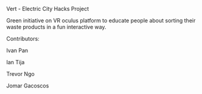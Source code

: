 Vert - Electric City Hacks Project

Green initiative on VR oculus platform to educate people about sorting their waste products in a fun interactive way.

Contributors:

Ivan Pan

Ian Tija

Trevor Ngo

Jomar Gacoscos
